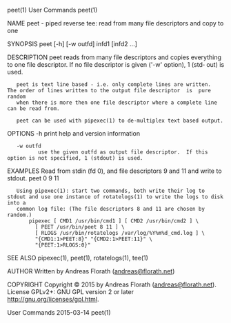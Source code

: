 peet(1)                                                            User Commands                                                           peet(1)

NAME
       peet - piped reverse tee: read from many file descriptors and copy to one

SYNOPSIS
       peet [-h] [-w outfd] infd1 [infd2 ...]

DESCRIPTION
       peet  reads from many file descriptors and copies everything to one file descriptor.  If no file descriptor is given ('-w' option), 1 (std‐
       out) is used.

       peet is text line based - i.e. only complete lines are written.  The order of lines written to the output file descriptor  is  pure  random
       when there is more then one file descriptor where a complete line can be read from.

       peet can be used with pipexec(1) to de-multiplex text based output.

OPTIONS
       -h     print help and version information

       -w outfd
              use the given outfd as output file descriptor.  If this option is not specified, 1 (stdout) is used.

EXAMPLES
       Read from stdin (fd 0), and file descriptors 9 and 11 and write to stdout.
           peet 0 9 11

       Using pipexec(1): start two commands, both write their log to stdout and use one instance of rotatelogs(1) to write the logs to disk into a
       common log file: (The file descriptors 8 and 11 are chosen by random.)
           pipexec [ CMD1 /usr/bin/cmd1 ] [ CMD2 /usr/bin/cmd2 ] \
             [ PEET /usr/bin/peet 8 11 ] \
             [ RLOGS /usr/bin/rotatelogs /var/log/%Y%m%d_cmd.log ] \
             "{CMD1:1>PEET:8}" "{CMD2:1>PEET:11}" \
             "{PEET:1>RLOGS:0}"

SEE ALSO
       pipexec(1), peet(1), rotatelogs(1), tee(1)

AUTHOR
       Written by Andreas Florath (andreas@florath.net)

COPYRIGHT
       Copyright © 2015 by Andreas Florath (andreas@florath.net).  License GPLv2+: GNU GPL version 2 or later <http://gnu.org/licenses/gpl.html>.

User Commands                                                       2015-03-14                                                             peet(1)
